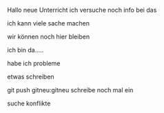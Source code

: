 Hallo neue Unterricht
 ich versuche noch info bei das

 ich kann viele sache machen

 wir können noch hier bleiben
 
 ich bin da.....

habe ich probleme


etwas schreiben 


git push gitneu:gitneu
 schreibe noch mal ein

 suche konflikte

 



